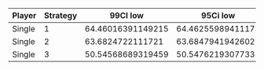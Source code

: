 | Player | Strategy | 99CI low          | 95Ci low          | mean               | 95CI high          | 99CI high         |
|--------|----------|-------------------|-------------------|--------------------|--------------------|-------------------|
| Single | 1        | 64.46016391149215 | 64.46255989411173 | 64.47018500000001  | 64.47781010588827  | 64.48020608850786 |
| Single | 2        | 63.6824722111721  | 63.68479419426027 | 63.6921838         | 63.699573405739734 | 63.70189538882791 |
| Single | 3        | 50.54568689319459 | 50.54762193077333 | 50.553780100000004 | 50.55993826922666  | 50.5618733068054  |